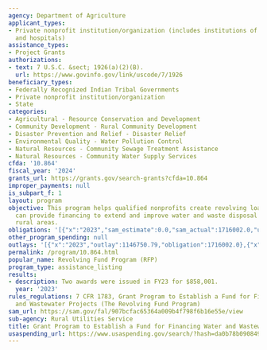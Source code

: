 ```yaml
---
agency: Department of Agriculture
applicant_types:
- Private nonprofit institution/organization (includes institutions of higher education
  and hospitals)
assistance_types:
- Project Grants
authorizations:
- text: 7 U.S.C. &sect; 1926(a)(2)(B).
  url: https://www.govinfo.gov/link/uscode/7/1926
beneficiary_types:
- Federally Recognized Indian Tribal Governments
- Private nonprofit institution/organization
- State
categories:
- Agricultural - Resource Conservation and Development
- Community Development - Rural Community Development
- Disaster Prevention and Relief - Disaster Relief
- Environmental Quality - Water Pollution Control
- Natural Resources - Community Sewage Treatment Assistance
- Natural Resources - Community Water Supply Services
cfda: '10.864'
fiscal_year: '2024'
grants_url: https://grants.gov/search-grants?cfda=10.864
improper_payments: null
is_subpart_f: 1
layout: program
objective: This program helps qualified nonprofits create revolving loan funds that
  can provide financing to extend and improve water and waste disposal systems in
  rural areas.
obligations: '[{"x":"2023","sam_estimate":0.0,"sam_actual":1716002.0,"usa_spending_actual":1716002.0},{"x":"2024","sam_estimate":0.0,"sam_actual":1200000.0,"usa_spending_actual":1200000.0},{"x":"2025","sam_estimate":0.0,"sam_actual":1200000.0,"usa_spending_actual":0.0}]'
other_program_spending: null
outlays: '[{"x":"2023","outlay":1146750.79,"obligation":1716002.0},{"x":"2024","outlay":600000.0,"obligation":1200000.0},{"x":"2025","outlay":0.0,"obligation":0.0}]'
permalink: /program/10.864.html
popular_name: Revolving Fund Program (RFP)
program_type: assistance_listing
results:
- description: Two awards were issued in FY23 for $858,001.
  year: '2023'
rules_regulations: 7 CFR 1783, Grant Program to Establish a Fund for Financing Water
  and Wastewater Projects (The Revolving Fund Program)
sam_url: https://sam.gov/fal/907bcfac65364a009b4f798f6b16e55e/view
sub-agency: Rural Utilities Service
title: Grant Program to Establish a Fund for Financing Water and Wastewater Projects
usaspending_url: https://www.usaspending.gov/search/?hash=da0b78b09084978834841d4027f135aa
---
```

